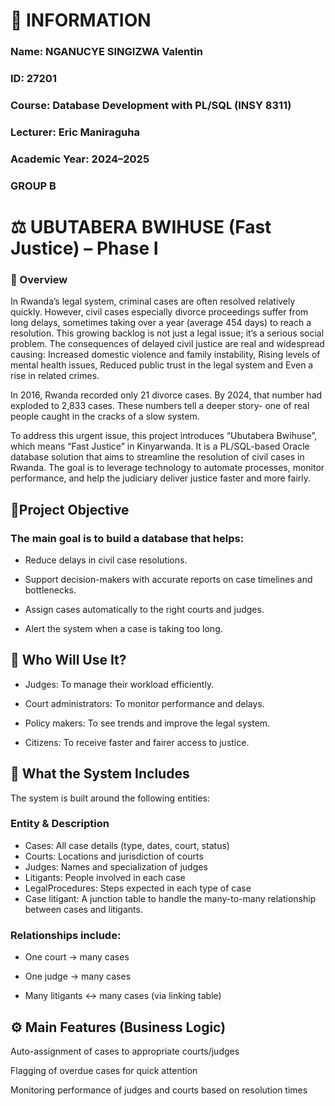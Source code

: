 # 👤 INFORMATION

### Name: NGANUCYE SINGIZWA Valentin
### ID: 27201
### Course: Database Development with PL/SQL (INSY 8311)
### Lecturer: Eric Maniraguha
### Academic Year: 2024–2025
### GROUP B




# ⚖️ UBUTABERA BWIHUSE (Fast Justice) – Phase I

### 📌 Overview
In Rwanda’s legal system, criminal cases are often resolved relatively quickly. However, civil cases especially divorce proceedings suffer from long delays, sometimes taking over a year (average 454 days) to reach a resolution. This growing backlog is not just a legal issue; it’s a serious social problem. The consequences of delayed civil justice are real and widespread causing: Increased domestic violence and family instability, Rising levels of mental health issues, Reduced public trust in the legal system and Even a rise in related crimes.

In 2016, Rwanda recorded only 21 divorce cases. By 2024, that number had exploded to 2,833 cases. These numbers tell a deeper story- one of real people caught in the cracks of a slow system.

To address this urgent issue, this project introduces “Ubutabera Bwihuse”, which means “Fast Justice” in Kinyarwanda. It is a PL/SQL-based Oracle database solution that aims to streamline the resolution of civil cases in Rwanda. The goal is to leverage technology to automate processes, monitor performance, and help the judiciary deliver justice faster and more fairly.


 

## 🎯Project Objective

### The main goal is to build a database that helps:

- Reduce delays in civil case resolutions.

- Support decision-makers with accurate reports on case timelines and bottlenecks.

- Assign cases automatically to the right courts and judges.

- Alert the system when a case is taking too long.

## 👥 Who Will Use It?
- Judges: To manage their workload efficiently.

- Court administrators: To monitor performance and delays.

- Policy makers: To see trends and improve the legal system.

- Citizens: To receive faster and fairer access to justice.

## 🧱 What the System Includes
The system is built around the following entities:

### Entity & Description
- Cases: All case details (type, dates, court, status)
- Courts: Locations and jurisdiction of courts
- Judges: Names and specialization of judges
- Litigants: People involved in each case
- LegalProcedures: Steps expected in each type of case
- Case litigant: A junction table to handle the many-to-many relationship between cases and litigants.

  
### Relationships include:

- One court → many cases

- One judge → many cases

- Many litigants ↔ many cases (via linking table)

## ⚙️ Main Features (Business Logic)
Auto-assignment of cases to appropriate courts/judges

Flagging of overdue cases for quick attention

Monitoring performance of judges and courts based on resolution times















